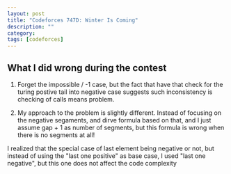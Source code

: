 ```yaml
---
layout: post
title: "Codeforces 747D: Winter Is Coming"
description: ""
category: 
tags: [codeforces]
---
```


What I did wrong during the contest
-----------
1. Forget the impossible / -1 case, but the fact that have that check for the turing postive tail into negative case suggests such inconsistency is checking of calls means problem.
	
2. My approach to the problem is slightly different. Instead of focusing on the negative segaments, and dirve formula based on that, and I just assume gap + 1 as number of segments, but this formula is wrong when there is no segments at all!


I realized that the special case of last element being negative or not, but instead of using the "last one positive" as base case, I used "last one negative", but this one does not affect the code complexity


